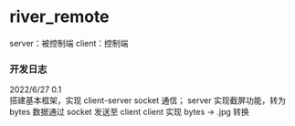 # river_remote  
server：被控制端
client：控制端

### 开发日志
2022/6/27 0.1  
搭建基本框架，实现 client-server socket 通信；
server 实现截屏功能，转为 bytes 数据通过 socket 发送至 client
client 实现 bytes -> .jpg 转换